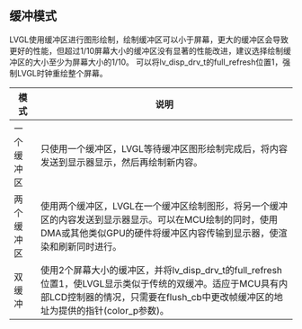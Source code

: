 ## 缓冲模式
  LVGL使用缓冲区进行图形绘制，绘制缓冲区可以小于屏幕，更大的缓冲区会导致更好的性能，但超过1/10屏幕大小的缓冲区没有显著的性能改进，建议选择绘制缓冲区的大小至少为屏幕大小的1/10。
  可以将lv_disp_drv_t的full_refresh位置1，强制LVGL时钟重绘整个屏幕。

|模式|说明|
|---|---|
|一个缓冲区|只使用一个缓冲区，LVGL等待缓冲区图形绘制完成后，将内容发送到显示器显示，然后再绘制新内容。|
|两个缓冲区|使用两个缓冲区，LVGL在一个缓冲区绘制图形，将另一个缓冲区的内容发送到显示器显示。可以在MCU绘制的同时，使用DMA或其他类似GPU的硬件将缓冲区内容传输到显示器，使渲染和刷新同时进行。|
|双缓冲|使用2个屏幕大小的缓冲区，并将lv_disp_drv_t的full_refresh位置1，使LVGL显示类似于传统的双缓冲。适应于MCU具有内部LCD控制器的情况，只需要在flush_cb中更改帧缓冲区的地址为提供的指针(color_p参数)。|
